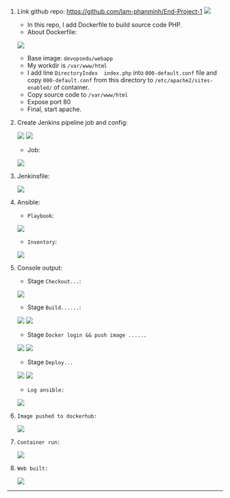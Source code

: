 1. Link github repo: https://github.com/lam-phanminh/End-Project-1 
   ![](./github-repo.png) 
    - In this repo, I add Dockerfile to build source code PHP.
    - About Dockerfile: 

     ![](./Pictures/Dockerfile.png)

   - Base image: ```devopsedu/webapp```
   - My workdir is ``/var/www/html``
   - I add line `` DirectoryIndex  index.php `` into ``000-default.conf`` file and copy ``000-default.conf`` from this directory to `` /etc/apache2/sites-enabled/ `` of container.
   - Copy source code to `` /var/www/html `` 
   - Expose port 80 
   - Final, start apache. 
  
2. Create Jenkins pipeline job and config: 
   
    ![](./Pictures/SCM.png) 
    ![](./Pictures/Script-path.png) 

    - Job: 

    ![](./Pictures/job.png)

3. Jenkinsfile: 

   ![](./Pictures/Jenkinsfile.png)

4. Ansible:
   -  ``Playbook``: 
  
    ![](./Pictures/playbook.png)

   - ``Inventory``: 
  
    ![](./Pictures/inventory.png)

5. Console output: 
   - Stage ``Checkout...``:
  
    ![](./Pictures/Stage-checkout.png)

   - Stage ``Build......``: 
  
    ![](./Pictures/stage-build-Dockerfile.png)
    ![](./Pictures/build-dockerfile-done.png)

   - Stage ``Docker login && push image ......`` 

    ![](./Pictures/login%26push.png)
    ![](./Pictures/push-done.png)

   - Stage `` Deploy... `` 
  
    ![](./Pictures/Stage-Deploy.png)
    ![](./Pictures/deploy-done.png)

   - ``Log ansible:`` 
  
    ![](./Pictures/log-ansible.png)

6. ``Image pushed to dockerhub:``
   
   ![](./Pictures/docker-hub.png)

7. ``Container run:``
   
   ![](./Pictures/container-run.png) 

8. ``Web built:`` 

   ![](./Pictures/web-built.png)

****